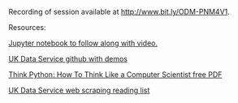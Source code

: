 

Recording of session available at http://www.bit.ly/ODM-PNM4V1.

Resources:

[Jupyter notebook to follow along with video.](https://github.com/UKDataServiceOpen/code-demos/blob/master/code/ukds-web-scraping-2020-05-13.ipynb)

[UK Data Service github with demos](https://github.com/UKDataServiceOpen/code-demos)

[Think Python: How To Think Like a Computer Scientist free PDF](http://greenteapress.com/thinkpython2/thinkpython2.pdf)

[UK Data Service web scraping reading list](https://github.com/UKDataServiceOpen/web-scraping/tree/master/reading-list)




